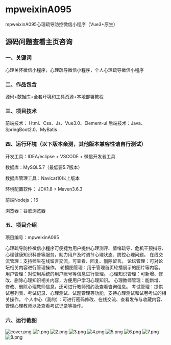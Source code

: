 # mpweixinA095
mpweixinA095心理疏导防控微信小程序（Vue3+原生）
 
## 源码问题查看主页咨询

### 一、关键词
心理关怀微信小程序，心理疏导微信小程序，个人心理疏导微信小程序

### 二、作品包含
源码+数据库+全套环境和工具资源+本地部署教程

### 三、项目技术
前端技术： Html、Css、Js、Vue3.0、Element-ui
后端技术：Java、SpringBoot2.0、MyBatis

### 四、运行环境（以下版本亲测，其他版本兼容性请自行测试）
开发工具：IDEA/eclipse  + VSCODE + 微信开发者工具 

数据库：MySQL5.7（最低要5.7版本）

数据库管理工具：Navicat10以上版本

环境配置软件： JDK1.8 + Maven3.6.3

前端Nodejs：16

浏览器：谷歌浏览器

### 五、项目介绍
项目编号：mpweixinA095

心理疏导防控微信小程序可便捷为用户提供心理测评、情绪疏导、危机干预指导、心理健康知识科普等服务，助力用户及时调节心理状态、防控心理问题。
在线交流管理：支持师生在线留言交流，可查看、回复、删除留言。
论坛管理：可对论坛相关内容进行管理操作。
轮播图管理：用于管理首页轮播展示的图片等内容。
用户管理：对使用系统的用户账号等信息进行管理。
心理知识管理：可新增、修改、删除心理知识相关内容，方便用户学习心理知识。
心理教师管理：能新增、修改、删除心理教师信息，还可进行教师预约及查看咨询信息。
考试管理：提供试卷列表、考试记录、心理测试、试题管理等功能，支持心理测试和试卷考试的相关操作。
个人中心（我的）：可进行密码修改、在线交流、查看发布与收藏内容、管理心理教师以及查看考试记录等操作。

### 六、运行截图

![cover.png](./cover.png)
![1.png](./1.png)
![2.png](./2.png)
![3.png](./3.png)
![4.png](./4.png)
![5.png](./5.png)
![6.png](./6.png)
![7.png](./7.png)
![8.png](./8.png)

